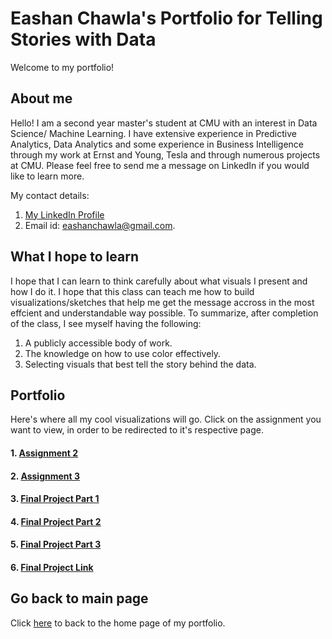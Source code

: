 # Eashan Chawla's Portfolio for Telling Stories with Data

Welcome to my portfolio!

## About me
Hello! I am a second year master's student at CMU with an interest in Data Science/ Machine Learning. I have extensive experience in Predictive Analytics, Data Analytics and some experience in Business Intelligence through my work at Ernst and Young, Tesla and through numerous projects at CMU. Please feel free to send me a message on LinkedIn if you would like to learn more. 

My contact details:
1. [My LinkedIn Profile](https://www.linkedin.com/in/eashanchawla/)
2. Email id: [eashanchawla@gmail.com](eashanchawla@gmail.com).

## What I hope to learn 
I hope that I can learn to think carefully about what visuals I present and how I do it. I hope that this class can teach me how to build visualizations/sketches that help me get the message accross in the most effcient and understandable way possible. To summarize, after completion of the class, I see myself having the following:
1. A publicly accessible body of work. 
2. The knowledge on how to use color effectively. 
3. Selecting visuals that best tell the story behind the data. 

## Portfolio
Here's where all my cool visualizations will go. Click on the assignment you want to view, in order to be redirected to it's respective page.

#### 1. [Assignment 2](dataviz2.md)
#### 2. [Assignment 3](dataviz3.md)
#### 3. [Final Project Part 1](FinalProject.md)
#### 4. [Final Project Part 2](FinalProjectPt2.md)
#### 5. [Final Project Part 3](FinalProjectPt3.md)
#### 6. [Final Project Link](https://carnegiemellon.shorthandstories.com/kashmir--a--state--behind-bars/index.html)

## Go back to main page
Click [here](README.md) to back to the home page of my portfolio.
